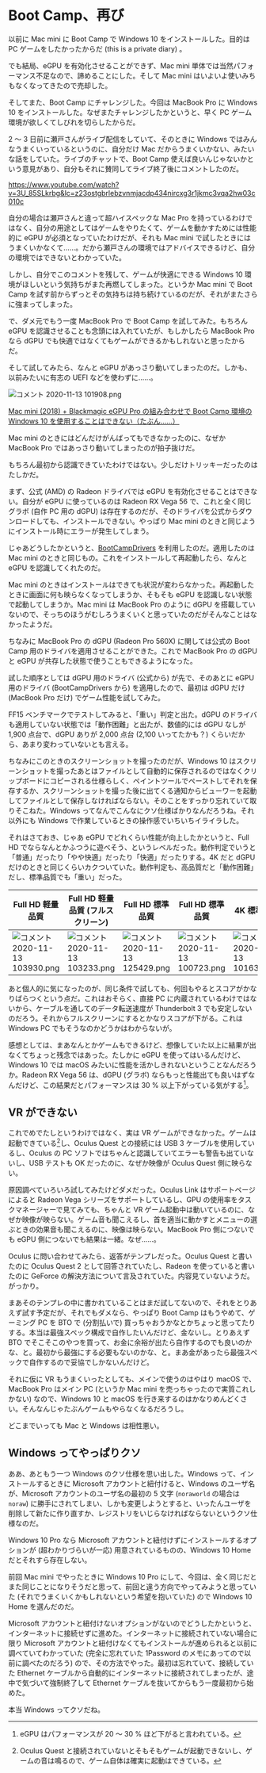 # Boot Camp、再び
以前に Mac mini に Boot Camp で Windows 10 をインストールした。目的は PC ゲームをしたかったからだ (this is a private diary) 。

でも結局、eGPU を有効化させることができず、Mac mini 単体では当然パフォーマンス不足なので、諦めることにした。そして Mac mini はいよいよ使いみちもなくなってきたので売却した。

そしてまた、Boot Camp にチャレンジした。今回は MacBook Pro に Windows 10 をインストールした。なぜまたチャレンジしたかというと、早く PC ゲーム環境が欲しくてしびれを切らしたからだ。

2 〜 3 日前に瀬戸さんがライブ配信をしていて、そのときに Windows ではみんなうまくいっているというのに、自分だけ Mac だからうまくいかない、みたいな話をしていた。ライブのチャットで、Boot Camp 使えば良いんじゃないかという意見があり、自分もそれに賛同してライブ終了後にコメントしたのだ。

https://www.youtube.com/watch?v=3U_85SLkrbg&lc=z23ostgbrlebzvnmjacdp434nircxg3r1jkmc3vqa2hw03c010c

自分の場合は瀬戸さんと違って超ハイスペックな Mac Pro を持っているわけではなく、自分の用途としてはゲームをやりたくて、ゲームを動かすためには性能的に eGPU が必須となっていたわけだが、それも Mac mini で試したときにはうまくいかなくて……。だから瀬戸さんの環境ではアドバイスできるけど、自分の環境ではできないとわかっていた。

しかし、自分でこのコメントを残して、ゲームが快適にできる Windows 10 環境がほしいという気持ちがまた再燃してしまった。というか Mac mini で Boot Camp を試す前からずっとその気持ちは持ち続けているのだが、それがまたさらに強まってしまった。

で、ダメ元でもう一度 MacBook Pro で Boot Camp を試してみた。もちろん eGPU を認識させることも念頭には入れていたが、もしかしたら MacBook Pro なら dGPU でも快適ではなくてもゲームができるかもしれないと思ったからだ。

そして試してみたら、なんと eGPU があっさり動いてしまったのだ。しかも、以前みたいに有志の UEFI などを使わずに……。

![コメント 2020-11-13 101908.png](https://diary.noraworld.media/images/2020/11/f2563205f30cc515b9009cec33a246ae35412a130a639196a55bf7790e1d308f.png)

[Mac mini (2018) + Blackmagic eGPU Pro の組み合わせで Boot Camp 環境の Windows 10 を使用することはできない（たぶん......）](https://qiita.com/noraworld/items/f0d00a3cb5e391356ef7)

Mac mini のときにはどんだけがんばってもできなかったのに、なぜか MacBook Pro ではあっさり動いてしまったのが拍子抜けだ。

もちろん最初から認識できていたわけではない。少しだけトリッキーだったのはたしかだ。

まず、公式 (AMD) の Radeon ドライバでは eGPU を有効化させることはできない。自分が eGPU に使っているのは Radeon RX Vega 56 で、これと全く同じグラボ (自作 PC 用の dGPU) は存在するのだが、そのドライバを公式からダウンロードしても、インストールできない。やっぱり Mac mini のときと同じようにインストール時にエラーが発生してしまう。

じゃあどうしたかというと、[BootCampDrivers](https://www.bootcampdrivers.com) を利用したのだ。適用したのは Mac mini のときと同じもの。これをインストールして再起動したら、なんと eGPU を認識してくれたのだ。

Mac mini のときはインストールはできても状況が変わらなかった。再起動したときに画面に何も映らなくなってしまうか、そもそも eGPU を認識しない状態で起動してしまうか。Mac mini は MacBook Pro のように dGPU を搭載していないので、そっちのほうがむしろうまくいくと思っていたのだがそんなことはなかったようだ。

ちなみに MacBook Pro の dGPU (Radeon Pro 560X) に関しては公式の Boot Camp 用のドライバを適用させることができた。これで MacBook Pro の dGPU と eGPU が共存した状態で使うこともできるようになった。

試した順序としては dGPU 用のドライバ (公式から) が先で、そのあとに eGPU 用のドライバ (BootCampDrivers から) を適用したので、最初は dGPU だけ (MacBook Pro だけ) でゲーム性能を試してみた。

FF15 ベンチマークでテストしてみると、「重い」判定と出た。dGPU のドライバも適用していない状態では「動作困難」と出たが、数値的には dGPU なしが 1,900 点台で、dGPU ありが 2,000 点台 (2,100 いってたかも？) くらいだから、あまり変わっていないとも言える。

ちなみにこのときのスクリーンショットを撮ったのだが、Windows 10 はスクリーンショットを撮ったあとはファイルとして自動的に保存されるのではなくクリップボードにコピーされる仕様らしく、ペイントツールでペーストしてそれを保存するか、スクリーンショットを撮った後に出てくる通知からビューワーを起動してファイルとして保存しなければならない。そのことをすっかり忘れていて取りそこねた。Windows ってなんでこんなにクソ仕様ばかりなんだろうね。それ以外にも Windows で作業しているときの操作感でいちいちイライラした。

それはさておき、じゃあ eGPU でどれくらい性能が向上したかというと、Full HD でならなんとかふつうに遊べそう、というレベルだった。動作判定でいうと「普通」だったり「やや快適」だったり「快適」だったりする。4K だと dGPU だけのときと同じくらいカクついていた。動作判定も、高品質だと「動作困難」だし、標準品質でも「重い」だった。

| Full HD 軽量品質 | Full HD 軽量品質 (フルスクリーン) | Full HD 標準品質 | Full HD 標準品質 | 4K 標準品質 | 4K 高品質 |
|---|---|---|---|---|---|
| ![コメント 2020-11-13 103930.png](https://diary.noraworld.media/images/2020/11/0dabe3422f1167ada6e01be318f3656b6e61f8f431587ff48a4af51cd4d1058f.png) | ![コメント 2020-11-13 103233.png](https://diary.noraworld.media/images/2020/11/fe658bdd761a9d5b8bdccd4d26420a7f48896b7f45eec6443aac1ca0d4066a46.png) | ![コメント 2020-11-13 125429.png](https://diary.noraworld.media/images/2020/11/5f91e0f1c5fda2de108c043d9beb57acf7687299e0011327cb5f83d93a2f5c30.png) | ![コメント 2020-11-13 100723.png](https://diary.noraworld.media/images/2020/11/ca4a124c95041da0709e73564467c9fb398017256c35169a1cc5affdc7fc9a7c.png) | ![コメント 2020-11-13 101634.png](https://diary.noraworld.media/images/2020/11/92dae5e620817cbd8f559a9f79802c4d0f0d7c900a8a7e0a89ce9f6d62639a23.png) | ![コメント 2020-11-13 102506.png](https://diary.noraworld.media/images/2020/11/f3fd920d905462a72d486205993658e0b4419be63867863d2e4735d27c198432.png) |

あと個人的に気になったのが、同じ条件で試しても、何回もやるとスコアがかなりばらつくという点だ。これはおそらく、直接 PC に内蔵されているわけではないから、ケーブルを通してのデータ転送速度が Thunderbolt 3 でも安定しないのだろう。それからフルスクリーンにするとかなりスコアが下がる。これは Windows PC でもそうなのかどうかはわからないが。

感想としては、まあなんとかゲームもできるけど、想像していた以上に結果が出なくてちょっと残念ではあった。たしかに eGPU を使ってはいるんだけど、Windows 10 では macOS みたいに性能を活かしきれないということなんだろうか。Radeon RX Vega 56 は、dGPU (グラボ) ならもっと性能出ても良いはずなんだけど、この結果だとパフォーマンスは 30 % 以上下がっている気がする[^1]。

[^1]: eGPU はパフォーマンスが 20 〜 30 % ほど下がると言われている。

## VR ができない
これでめでたしというわけではなく、実は VR ゲームができなかった。ゲームは起動できている[^2]し、Oculus Quest との接続には USB 3 ケーブルを使用しているし、Oculus の PC ソフトではちゃんと認識していてエラーも警告も出ていないし、USB テストも OK だったのに、なぜか映像が Oculus Quest 側に映らない。

[^2]: Oculus Quest と接続されていないとそもそもゲームが起動できないし、ゲームの音は鳴るので、ゲーム自体は確実に起動はできている。

原因調べていろいろ試してみたけどダメだった。Oculus Link はサポートページによると Radeon Vega シリーズをサポートしているし、GPU の使用率をタスクマネージャーで見てみても、ちゃんと VR ゲーム起動中は動いているのに、なぜか映像が映らない。ゲーム音も聞こえるし、首を適当に動かすとメニューの選ぶときの効果音も聞こえるのに、映像は映らない。MacBook Pro 側につないでも eGPU 側につないでも結果は一緒。なぜ……。

Oculus に問い合わせてみたら、返答がテンプレだった。Oculus Quest と書いたのに Oculus Quest 2 として回答されていたし、Radeon を使っていると書いたのに GeForce の解決方法について言及されていた。内容見ていないようだ。がっかり。

まあそのテンプレの中に書かれていることはまだ試してないので、それをとりあえず試す予定だが、それでもダメなら、やっぱり Boot Camp はもうやめて、ゲーミング PC を BTO で (分割払いで) 買っちゃおうかなとかちょっと思ってたりする。本当は最強スペック構成で自作したいんだけど、金ないし。とりあえず BTO でそこそこのやつを買って、お金に余裕が出たら自作するのでも良いのかな、と。最初から最強にする必要もないのかな、と。まあ金があったら最強スペックで自作するので妥協でしかないんだけど。

それに仮に VR もうまくいったとしても、メインで使うのはやはり macOS で、MacBook Pro はメイン PC (というか Mac mini を売っちゃったので実質これしかない) なので、Windows 10 と macOS を行き来するのはかなりめんどくさい。そんなんじゃたぶんゲームもやらなくなるだろうし。

どこまでいっても Mac と Windows は相性悪い。

## Windows ってやっぱりクソ
ああ、あともう一つ Windows のクソ仕様を思い出した。Windows って、インストールするときに Microsoft アカウントと紐付けると、Windows のユーザ名が、Microsoft アカウントのユーザ名の最初の 5 文字 (`noraworld` の場合は `noraw`) に勝手にされてしまい、しかも変更しようとすると、いったんユーザを削除して新たに作り直すか、レジストリをいじらなければならないというクソ仕様なのだ。

Windows 10 Pro なら Microsoft アカウントと紐付けずにインストールするオプションが (超わかりづらいが一応) 用意されているものの、Windows 10 Home だとそれすら存在しない。

前回 Mac mini でやったときに Windows 10 Pro にして、今回は、全く同じだとまた同じことになりそうだと思って、前回と違う方向でやってみようと思っていた (それでうまくいくかもしれないという希望を抱いていた) ので Windows 10 Home を選んだのだ。

Microsoft アカウントと紐付けないオプションがないのでどうしたかというと、インターネットに接続せずに進めた。インターネットに接続されていない場合に限り Microsoft アカウントと紐付けなくてもインストールが進められると以前に調べていてわかっていた (完全に忘れていた 1Password のメモにあってので以前に調べたのだろう) ので、その方法でやった。最初は忘れていて、接続していた Ethernet ケーブルから自動的にインターネットに接続されてしまったが、途中で気づいて強制終了して Ethernet ケーブルを抜いてからもう一度最初から始めた。

本当 Windows ってクソだね。
